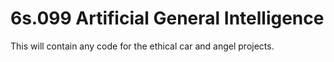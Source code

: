 # 6s.099 Artificial General Intelligence

This will contain any code for the ethical car and angel projects.